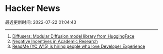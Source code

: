 # Hacker News

最近更新时间: 2022-07-22 01:04:43

--- 
1. [Diffusers: Modular Diffusion model library from HuggingFace](https://github.com/huggingface/diffusers) 
2. [Negative Incentives in Academic Research](https://lemire.me/blog/2022/07/21/negative-incentives-in-academic-research/) 
3. [ReadMe (YC W15) is hiring people who love Developer Experience](https://readme.com/careers) 
